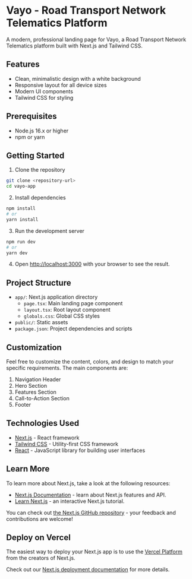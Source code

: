 # Vayo - Road Transport Network Telematics Platform

A modern, professional landing page for Vayo, a Road Transport Network Telematics platform built with Next.js and Tailwind CSS.

## Features

- Clean, minimalistic design with a white background
- Responsive layout for all device sizes
- Modern UI components
- Tailwind CSS for styling

## Prerequisites

- Node.js 16.x or higher
- npm or yarn

## Getting Started

1. Clone the repository

```bash
git clone <repository-url>
cd vayo-app
```

2. Install dependencies

```bash
npm install
# or
yarn install
```

3. Run the development server

```bash
npm run dev
# or
yarn dev
```

4. Open [http://localhost:3000](http://localhost:3000) with your browser to see the result.

## Project Structure

- `app/`: Next.js application directory
  - `page.tsx`: Main landing page component
  - `layout.tsx`: Root layout component
  - `globals.css`: Global CSS styles
- `public/`: Static assets
- `package.json`: Project dependencies and scripts

## Customization

Feel free to customize the content, colors, and design to match your specific requirements. The main components are:

1. Navigation Header
2. Hero Section
3. Features Section
4. Call-to-Action Section
5. Footer

## Technologies Used

- [Next.js](https://nextjs.org/) - React framework
- [Tailwind CSS](https://tailwindcss.com/) - Utility-first CSS framework
- [React](https://reactjs.org/) - JavaScript library for building user interfaces

## Learn More

To learn more about Next.js, take a look at the following resources:

- [Next.js Documentation](https://nextjs.org/docs) - learn about Next.js features and API.
- [Learn Next.js](https://nextjs.org/learn) - an interactive Next.js tutorial.

You can check out [the Next.js GitHub repository](https://github.com/vercel/next.js) - your feedback and contributions are welcome!

## Deploy on Vercel

The easiest way to deploy your Next.js app is to use the [Vercel Platform](https://vercel.com/new?utm_medium=default-template&filter=next.js&utm_source=create-next-app&utm_campaign=create-next-app-readme) from the creators of Next.js.

Check out our [Next.js deployment documentation](https://nextjs.org/docs/app/building-your-application/deploying) for more details.
